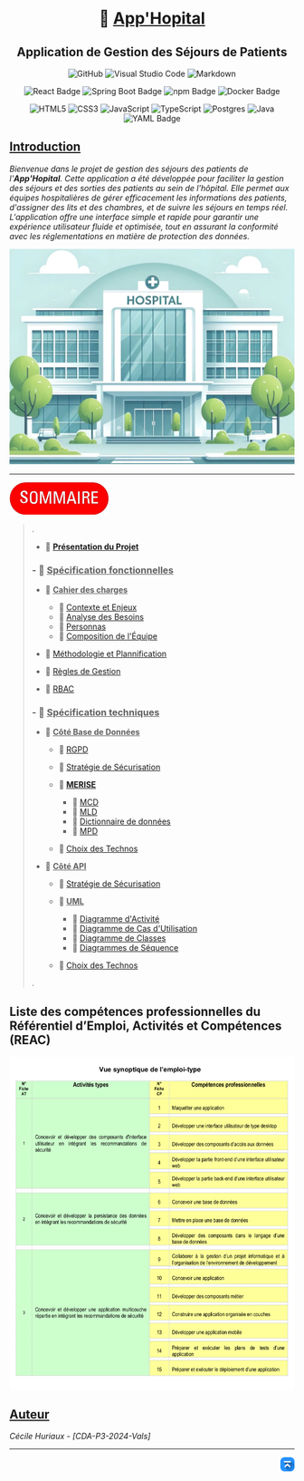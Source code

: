 <div align="center">

# 🏥 <u>**App'Hopital**</u>
## Application de Gestion des Séjours de Patients
</div>

<div align="center">

![GitHub](https://img.shields.io/badge/github-%23121011.svg?style=for-the-badge&logo=github&logoColor=white)
![Visual Studio Code](https://img.shields.io/badge/Visual%20Studio%20Code-0078d7.svg?style=for-the-badge&logo=visual-studio-code&logoColor=white)
![Markdown](https://img.shields.io/badge/markdown-%23000000.svg?style=for-the-badge&logo=markdown&logoColor=white)

![React Badge](https://img.shields.io/badge/React-61DAFB?logo=react&logoColor=000&style=for-the-badge)
![Spring Boot Badge](https://img.shields.io/badge/Spring%20Boot-6DB33F?logo=springboot&logoColor=fff&style=for-the-badge)
![npm Badge](https://img.shields.io/badge/npm-CB3837?logo=npm&logoColor=fff&style=for-the-badge)
![Docker Badge](https://img.shields.io/badge/Docker-2496ED?logo=docker&logoColor=fff&style=for-the-badge)

![HTML5](https://img.shields.io/badge/html5-%23E34F26.svg?style=for-the-badge&logo=html5&logoColor=white) 
![CSS3](https://img.shields.io/badge/css3-%231572B6.svg?style=for-the-badge&logo=css3&logoColor=white) 
![JavaScript](https://img.shields.io/badge/javascript-%23323330.svg?style=for-the-badge&logo=javascript&logoColor=%23F7DF1E) 
![TypeScript](https://img.shields.io/badge/typescript-%23007ACC.svg?style=for-the-badge&logo=typescript&logoColor=white) 
![Postgres](https://img.shields.io/badge/postgres-%23316192.svg?style=for-the-badge&logo=postgresql&logoColor=white)
![Java](https://img.shields.io/badge/java-%23ED8B00.svg?style=for-the-badge&logo=openjdk&logoColor=white)
![YAML Badge](https://img.shields.io/badge/YAML-CB171E?logo=yaml&logoColor=fff&style=for-the-badge)

</div>



## <u>Introduction</u>

*Bienvenue dans le projet de gestion des séjours des patients de l'**App'Hopital**. Cette application a été développée pour faciliter la gestion des séjours et des sorties des patients au sein de l'hôpital. Elle permet aux équipes hospitalières de gérer efficacement les informations des patients, d'assigner des lits et des chambres, et de suivre les séjours en temps réel. L'application offre une interface simple et rapide pour garantir une expérience utilisateur fluide et optimisée, tout en assurant la conformité avec les réglementations en matière de protection des données.*


![Illustration App'Hopital](/docs/img/image-docs/illustration-projet-app-hopital.png)

---


<img src="./docs/img/image-docs/summary.png" alt="Sommaire" style="width:175px;" />
 
>.
> - 📄 **[Présentation du Projet](/docs/presentation-projet/presentation.md)**
>
> ### - 📁 <u>**Spécification fonctionnelles**</u>
>
>   - 📁 <u>**Cahier des charges**</u>
>
>     - 📄 [Contexte et Enjeux](/docs/specification-fonctionnelles/cahier-des-charges/contexte-et-enjeux.md)
>     - 📄 [Analyse des Besoins](/docs/specification-fonctionnelles/cahier-des-charges/analyse-des-besoins.md)
>     - 📄 [Personnas](/docs/specification-fonctionnelles/cahier-des-charges/personnas.md)
>     - 📄 [Composition de l'Équipe](/docs/specification-fonctionnelles/cahier-des-charges/composition-equipe.md)
>
>   - 📄 [Méthodologie et Plannification](/docs/specification-fonctionnelles/methodologie.md)
>   - 📄 [Règles de Gestion](/docs/specification-fonctionnelles/regles-gestion.md)
>   - 📄 [RBAC](/docs/specification-fonctionnelles/RBAC.md)
>
> ### - 📁 <u>**Spécification techniques**</u>
>
>   - 📁 <u>**Côté Base de Données**</u>
>     - 📄 [RGPD](/docs/specification-techniques/serveur/RGPD.md)
>
>     - 📄 [Stratégie de Sécurisation](/docs/specification-techniques/serveur/strategie-securisation-BDD.md)
>
>     - 📁 <u>**[MERISE](/docs/specification-techniques/serveur/MERISE/README.md)**</u>
>
>       - 📄 [MCD](/docs/specification-techniques/serveur/MERISE/MCD.md)
>       - 📄 [MLD](/docs/specification-techniques/serveur/MERISE/MLD.md)
>       - 📄 [Dictionnaire de données](/docs/specification-techniques/serveur/MERISE/dictionnaire-donnees.md)
>       - 📄 [MPD](/docs/specification-techniques/serveur/MERISE/MPD.md)
>     - 📄 [Choix des Technos](/docs/specification-techniques/serveur/choix-technos-BDD.md)
>
>   - 📁 <u>**Côté API**</u>
>
>     - 📄 [Stratégie de Sécurisation](/docs/specification-techniques/back-end/strategie-securisation-API.md)
>
>     - 📁 <u>**UML**</u>
>
>       - 📄 [Diagramme d'Activité](/docs/specification-techniques/back-end/UML/diagramme-activite.md)
>       - 📄 [Diagramme de Cas d'Utilisation](/docs/specification-techniques/back-end/UML/diagramme-cas-utilisation.md)
>       - 📄 [Diagramme de Classes](/docs/specification-techniques/back-end/UML/diagramme-classes.md)
>       - 📄 [Diagrammes de Séquence](/docs/specification-techniques/back-end/UML/diagrammes-sequence.md)
>     - 📄 [Choix des Technos](/docs/specification-techniques/back-end/choix-technos-API.md)
>
>.

## Liste des compétences professionnelles du Référentiel d’Emploi, Activités et Compétences (REAC)

![Compétences professionnelles - Titre Pro CDA](/docs/img/image-docs/competences-professionnelles.png)

## <u>Auteur</u>

*Cécile Huriaux - [CDA-P3-2024-Vals]*

---
<div align="right">
    <a href="#dossier-projet-cda">
        <img src="./docs/img/image-docs/icon-vers-le-haut.png" alt="Retour vers le haut" style="width: 25px;" />
    </a>
</div>